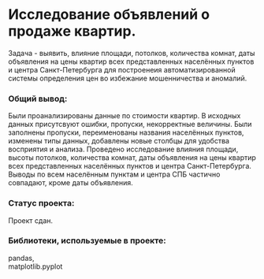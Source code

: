 # Исследование объявлений о продаже квартир.

Задача - выявить, влияние площади, потолков, количества комнат, даты объявления на цены квартир всех представленных населённых пунктов и центра Санкт-Петербурга для построенеия автоматизированной системы определения цен во избежание мошенничества и аномалий.

### Общий вывод:

Были проанализированы данные по стоимости квартир. В исходных данных присутсвуют ошибки, пропуски, некорректные величины. Были заполнены пропуски, переименованы названия населённых пунктов, изменены типы данных, добавлены новые столбцы для удобства восприятия и анализа. Проведено исследование влияния площади, высоты потолков, количества комнат, даты объявления на цены квартир всех представленных населённых пунктов и центра Санкт-Петербурга. Выводы по всем населённым пунктам и центра СПБ частично совпадают, кроме даты объявления.  

### Статус проекта:

Проект сдан.  

### Библиотеки, используемые в проекте:

pandas,  
matplotlib.pyplot  
